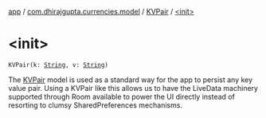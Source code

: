[app](../../index.md) / [com.dhirajgupta.currencies.model](../index.md) / [KVPair](index.md) / [&lt;init&gt;](./-init-.md)

# &lt;init&gt;

`KVPair(k: `[`String`](https://kotlinlang.org/api/latest/jvm/stdlib/kotlin/-string/index.html)`, v: `[`String`](https://kotlinlang.org/api/latest/jvm/stdlib/kotlin/-string/index.html)`)`

The [KVPair](index.md) model is used as a standard way for the app to persist any key value pair. Using a KVPair like this
allows us to have the LiveData machinery supported through Room available to power the UI directly instead of
resorting to clumsy SharedPreferences mechanisms.

